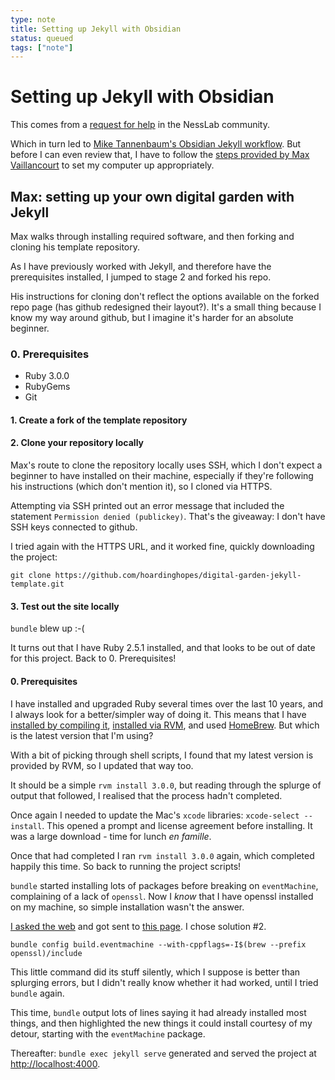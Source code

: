 ```yaml
---
type: note
title: Setting up Jekyll with Obsidian
status: queued
tags: ["note"]
---
```




# Setting up Jekyll with Obsidian

This comes from a [request for help](https://community.nesslabs.com/c/digital-gardening/the-best-way-to-create-a-digital-garden#comment_wrapper_1353438) in the NessLab community.

Which in turn led to [Mike Tannenbaum's Obsidian Jekyll workflow](https://refinedmind.co/obsidian-jekyll-workflow). But before I can even review that, I have to follow the [steps provided by Max Vaillancourt](https://maximevaillancourt.com/blog/setting-up-your-own-digital-garden-with-jekyll) to set my computer up appropriately.

## Max: setting up your own digital garden with Jekyll

Max walks through installing required software, and then forking and cloning his template repository.

As I have previously worked with Jekyll, and therefore have the prerequisites installed, I jumped to stage 2 and forked his repo.

His instructions for cloning don't reflect the options available on the forked repo page (has github redesigned their layout?). It's a small thing because I know my way around github, but I imagine it's harder for an absolute beginner.

### 0. Prerequisites
- Ruby 3.0.0
- RubyGems
- Git

#### 1. Create a fork of the template repository

#### 2. Clone your repository locally
Max's route to clone the repository locally uses SSH, which I don't expect a beginner to have installed on their machine, especially if they're following his instructions (which don't mention it), so I cloned via HTTPS.

Attempting via SSH printed out an error message that included the statement `Permission denied (publickey)`. That's the giveaway: I don't have SSH keys connected to github.

I tried again with the HTTPS URL, and it worked fine, quickly downloading the project:

`git clone https://github.com/hoardinghopes/digital-garden-jekyll-template.git`

#### 3. Test out the site locally
`bundle` blew up :-(

It turns out that I have Ruby 2.5.1 installed, and that looks to be out of date for this project. Back to 0. Prerequisites!

#### 0. Prerequisites
I have installed and upgraded Ruby several times over the last 10 years, and I always look for a better/simpler way of doing it. This means that I have [installed by compiling it](https://www.ruby-lang.org/en/downloads/), [installed via RVM](https://rvm.io/), and used [HomeBrew](https://brew.sh/). But which is the latest version that I'm using?

With a bit of picking through shell scripts, I found that my latest version is provided by RVM, so I updated that way too.

It should be a simple `rvm install 3.0.0`, but reading through the splurge of output that followed, I realised that the process hadn't completed.

Once again I needed to update the Mac's `xcode` libraries: `xcode-select --install`. This opened a prompt and license agreement before installing. It was a large download - time for lunch *en famille*.

Once that had completed I ran `rvm install 3.0.0` again, which completed happily this time. So back to running the project scripts!

`bundle` started installing lots of packages before breaking on `eventMachine`, complaining of a lack of `openssl`. Now I *know* that I have openssl installed on my machine, so simple installation wasn't the answer.

[I asked the web](https://duckduckgo.com/?t=ffab&q=rvm+eventmachine+opensell+not+found) and got sent to [this page](https://izziswift.com/gem-eventmachine-fatal-error-openssl-ssl-h-file-not-found/). I chose solution #2.

```
bundle config build.eventmachine --with-cppflags=-I$(brew --prefix openssl)/include
```

This little command did its stuff silently, which I suppose is better than splurging errors, but I didn't really know whether it had worked, until I tried `bundle` again.

This time, `bundle` output lots of lines saying it had already installed most things, and then highlighted the new things it could install courtesy of my detour, starting with the `eventMachine` package.

Thereafter: `bundle exec jekyll serve` generated and served the project at [http://localhost:4000](http://localhost:4000).